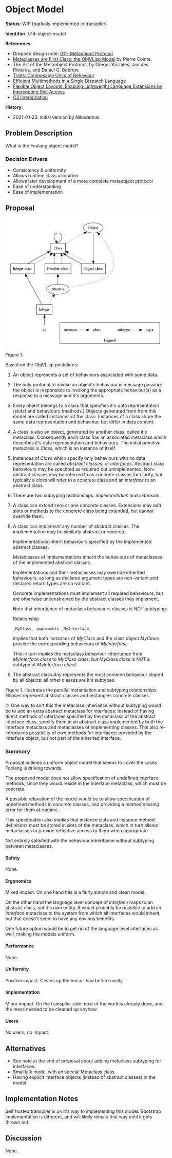 # Object Model

**Status**: WIP (partially implemented in transpiler)

**Identifier**: 014-object-model

**References**:
- Dropped design note: [011- Metaobject Protocol](design/old/011-metaobject-protocol.md)
- [Metaclasses are First Class: the ObjVLisp
  Model](http://stephane.ducasse.free.fr/Web/ArchivedLectures/p156-cointe.pdf)
  by Pierre Cointe.
- The Art of the Metaobject Protocol, by Gregor Kiczales, Jim des Rivieres, and
  Daniel G. Bobrow.
- [Traits: Composable Units of
  Behaviour](http://scg.unibe.ch/archive/papers/Scha03aTraits.pdf)
- [Efficient Multimethods in a Single Dispatch
  Language](http://www.laputan.org/reflection/Foote-Johnson-Noble-ECOOP-2005.pdf)
- [Flexible Object Layouts: Enabling Lightweight Language Extensions by
  Intercepting Slot
  Access](https://rmod.inria.fr/archives/papers/Verw11a-OOSPLA11-FlexibleObjectLayouts.pdf)
- [C3 linerarization](https://en.wikipedia.org/wiki/C3_linearization)

**History**:
- 2021-01-23: initial version by Nikodemus

## Problem Description

What is the Foolang object model?

### Decision Drivers

- Consistency & uniformity
- Allows runtime class allocation
- Allows later development of a more complete metaobject protocol
- Ease of understanding
- Ease of implementation

## Proposal

![Figure 1. Instantiation and subtyping relationships](014-object-model-figure-1.png)
Figure 1.

Based on the ObjVLisp postulates:

1. An object represents a set of behaviours associated with some data.

2. The only protocol to invoke an object's behaviour is message passing: the
   object is responsible to invoking the appropriate behaviour(s) as a response
   to a message and it's arguments.
   
3. Every object belongs to a class that specifies it's data representation
   (slots) and behaviours (methods.) Objects generated from from this model
   are called instances of the class. Instances of a class share the same data
   representation and behaviour, but differ in data content.
   
4. A class is also an object, generated by another class, called it's metaclass.
   Consequently each class has an associated metaclass which describes it's
   data representation and behaviours. The initial primitive metaclass is
   _Class_, which is an instance of itself.
   
5. Instances of _Class_ which specify only behaviours with no data
   representation are called _abstract classes_, or _interfaces_. Abstract class
   behaviours may be specified as required but unimplemented. Non-abstract
   classes may be referred to as concrete classes for clarify, but typically a
   _class_ will refer to a concrete class and an _interface_ to an abstract
   class.

6. There are two subtyping relationships: _implementation_ and _extension_.
   
7. A class can _extend_ zero or one concrete classes. Extensions may _add_ slots
   or methods to the concrete class being extended, but cannot override them.
   
8. A class can _implement_ any number of abstract classes. The implementation
   may be similarly abstract or concrete.
   
   Implementations inherit behaviours specified by the implemented abstract
   classes.
   
   Metaclasses of implementations inherit the behaviours of metaclasses
   of the implemented abstract classes.
   
   Implementations and their metaclasses may override inherited behaviours, as
   long as declared argument types are non-variant and declared return types are
   co-variant.

   Concrete implementations must implement all required behaviours, but are
   otherwise unconstrained by the abstract classes they implement.
   
   Note that inheritance of metaclass behaviours classes is NOT subtyping:
   
   Relationship
   
       _MyClass_ implements _MyInterface_
       
   implies that both instances of _MyClass_ and the class object _MyClass_ provide
   the corresponding behaviours of _MyInterface_.
   
   This in turn implies the metaclass behaviour inheritance from _MyInterface
   class_ to _MyClass class_, but _MyClass class_ is NOT a subtype of _MyInterface
   class_!
   
9. The abstract class _Any_ represents the most common behaviour shared by all
   objects: all other classes are it's subtypes.

Figure 1. illustrates the parallel instantiation and subtyping relationships.
Ellipses represent abstract classes and rectangles concrete classes.

!> One way to sort this the metaclass inheriance without subtyping would be to
add an extra abstract metaclass for interfaces: Instead of having direct methods
of interfaces specified by the metaclass of the abstract interface class,
specify them in an abstract class implemented by both the interface metaclass
and metaclasses of implementing classes. This also re-introduces possibility of
_own_ methods for interfaces: provided by the interface object, but not part of
the inherited interface.
   
### Summary

Proposal outlines a uniform object model that seems to cover the cases Foolang
is driving towards.

The proposed model does not allow specification of undefined interface methods,
since they would reside in the interface metaclass, which must be concrete.

A possible relaxation of the model would be to allow specification of undefined
methods in concrete classes, and providing a _method missing_ error for them at
runtime.

This specification also implies that instance slots and instance method
definitions must be stored in slots of the metaclass, which in turn allows
metaclasses to provide reflective access to them when appropriate.

Not entirely satisfied with the behaviour inheritance without subtyping between
metaclasses.

#### Safety

None.

#### Ergonomics

Mixed impact. On one hand this is a fairly simple and clean model.

On the other hand the language level concept of _interface_ maps to an abstract
class, not it's own entity. It would probably be possible to add an _Interface_
metaclass to the system from which all interfaces would inherit, but that
doesn't seem to have any obvious benefits.

One future option would be to get rid of the language level interfaces as well,
making the models uniform.

#### Performance

None.

#### Uniformity

Positive impact. Cleans up the mess I had before nicely.

#### Implementation

Minor impact. On the transpiler side most of the work is already done, and the
mess needed to be cleaned up anyhow.

#### Users

No users, no impact.

## Alternatives

- See note at the end of proposal about adding metaclass subtyping for interfaces.
- Smalltalk model with an special Metaclass class.
- Having explicit interface objects (instead of abstract classes) in the model.

## Implementation Notes

Self hosted transpiler is on it's way to implementing this model. Bootstrap
implementation is different, and will likely remain that way until it gets
thrown out.

## Discussion

None.

